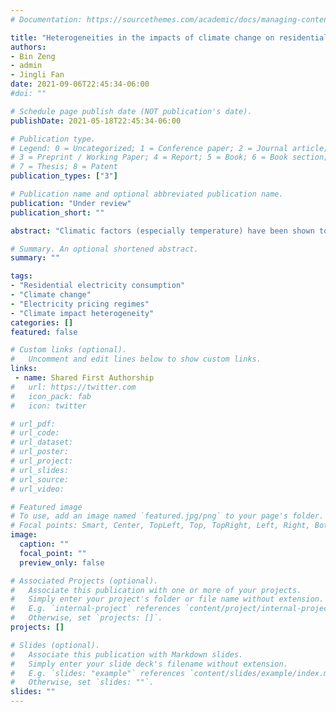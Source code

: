 ```yaml
---
# Documentation: https://sourcethemes.com/academic/docs/managing-content/

title: "Heterogeneities in the impacts of climate change on residential electricity consumption: Evidence from China"
authors: 
- Bin Zeng
- admin
- Jingli Fan
date: 2021-09-06T22:45:34-06:00
#doi: ""

# Schedule page publish date (NOT publication's date).
publishDate: 2021-05-18T22:45:34-06:00

# Publication type.
# Legend: 0 = Uncategorized; 1 = Conference paper; 2 = Journal article;
# 3 = Preprint / Working Paper; 4 = Report; 5 = Book; 6 = Book section;
# 7 = Thesis; 8 = Patent
publication_types: ["3"]

# Publication name and optional abbreviated publication name.
publication: "Under review"
publication_short: ""

abstract: "Climatic factors (especially temperature) have been shown to affect residents’ electricity consumption behavior and the examination of climate change impacts on energy demand is of great significance for optimizing energy utilization and securing energy supply. However, existing studies have seldom explored heterogeneities in climatic impacts in the context of various electricity pricing regimes. In this paper, using monthly data in Anhui province in China, we examine the differences in residents’ electricity consumption responses to climate between urban and rural residents under different electricity pricing regimes, including tiered pricing for household electricity (TPHE) and time of use pricing (TOU). We also project future electricity demand separately for urban and rural residents with a suite of climate change scenarios. The results show that: (1) cooling degree day (CDD) has a significant positive effect on electricity demand, and rural residents are more sensitive to CDD than the urban counterparts (0.19% vs 0.08% increase in electricity consumption per 1 unit increase in CDD). We do not observe statistically significant effects of heating degree day (HDD) on electricity demand. (2) Households with already high electricity consumption levels tend to be less responding to climate, so are households who adopt the TOU pricing regime. (3) Substantial increases in electricity demand induced by climate change are expected in the future. With the pessimistic RCP8.5 scenario, our results suggest an increase of 35.5% and 77.1% in electricity demand for the urban and rural residents in 2080s relative to 2017, respectively."

# Summary. An optional shortened abstract.
summary: ""

tags:
- "Residential electricity consumption"
- "Climate change"
- "Electricity pricing regimes"
- "Climate impact heterogeneity"
categories: []
featured: false

# Custom links (optional).
#   Uncomment and edit lines below to show custom links.
links:
 - name: Shared First Authorship
#   url: https://twitter.com
#   icon_pack: fab
#   icon: twitter

# url_pdf:
# url_code:
# url_dataset:
# url_poster:
# url_project:
# url_slides:
# url_source:
# url_video:

# Featured image
# To use, add an image named `featured.jpg/png` to your page's folder. 
# Focal points: Smart, Center, TopLeft, Top, TopRight, Left, Right, BottomLeft, Bottom, BottomRight.
image:
  caption: ""
  focal_point: ""
  preview_only: false

# Associated Projects (optional).
#   Associate this publication with one or more of your projects.
#   Simply enter your project's folder or file name without extension.
#   E.g. `internal-project` references `content/project/internal-project/index.md`.
#   Otherwise, set `projects: []`.
projects: []

# Slides (optional).
#   Associate this publication with Markdown slides.
#   Simply enter your slide deck's filename without extension.
#   E.g. `slides: "example"` references `content/slides/example/index.md`.
#   Otherwise, set `slides: ""`.
slides: ""
---
```

